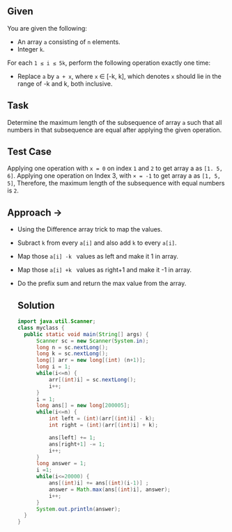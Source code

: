 ## Given

You are given the following:

- An array `a` consisting of `n` elements.
- Integer `k`.

For each `1 ≤ i ≤ 5k`, perform the following operation exactly one time:

- Replace `a` by `a + x`, where `x` ∈ [-k, k], which denotes `x` should lie in the range of -k and k, both inclusive.

## Task

Determine the maximum length of the subsequence of array `a` such that all numbers in that subsequence are equal after applying the given operation.

## Test Case
Applying one operation with `x = 0` on index `1` and `2` to get array a as `[1. 5,
6]`.
Applying one operation on Index 3, with `× = -1` to get array a as `[1, 5, 5]`, Therefore, the maximum length of the subsequence with equal numbers is `2`.

## Approach -> 
- Using the Difference array trick to map the values.
- Subract `k` from every `a[i]` and also add `k` to every `a[i]`.
- Map those `a[i] -k ` values as left and make it 1 in array.
- Map those `a[i] +k ` values as right+1 and make it -1 in array.
- Do the prefix sum and return the max value from the array.

  ## Solution
  ```java
  import java.util.Scanner;
  class myclass {
    public static void main(String[] args) {
        Scanner sc = new Scanner(System.in);
        long n = sc.nextLong();
        long k = sc.nextLong();
        long[] arr = new long[(int) (n+1)];
        long i = 1;
        while(i<=n) {
            arr[(int)i] = sc.nextLong();
            i++;
        }
        i = 1;
        long ans[] = new long[200005];
        while(i<=n) {
            int left = (int)(arr[(int)i] - k);
            int right = (int)(arr[(int)i] + k);

            ans[left] += 1;
            ans[right+1] -= 1;
            i++;
        }
        long answer = 1;
        i =1;
        while(i<=20000) {
            ans[(int)i] += ans[(int)(i-1)] ;
            answer = Math.max(ans[(int)i], answer);
            i++;
        }
        System.out.println(answer);
    }
  }
